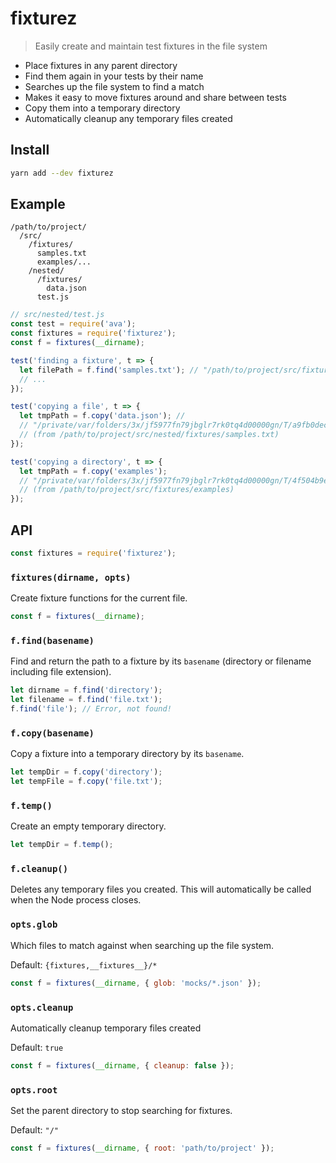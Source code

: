 # fixturez

> Easily create and maintain test fixtures in the file system

- Place fixtures in any parent directory
- Find them again in your tests by their name
- Searches up the file system to find a match
- Makes it easy to move fixtures around and share between tests
- Copy them into a temporary directory
- Automatically cleanup any temporary files created

## Install

```sh
yarn add --dev fixturez
```

## Example

```
/path/to/project/
  /src/
    /fixtures/
      samples.txt
      examples/...
    /nested/
      /fixtures/
        data.json
      test.js
```

```js
// src/nested/test.js
const test = require('ava');
const fixtures = require('fixturez');
const f = fixtures(__dirname);

test('finding a fixture', t => {
  let filePath = f.find('samples.txt'); // "/path/to/project/src/fixtures/samples.txt"
  // ...
});

test('copying a file', t => {
  let tmpPath = f.copy('data.json'); //
  // "/private/var/folders/3x/jf5977fn79jbglr7rk0tq4d00000gn/T/a9fb0decd08179eb6cf4691568aa2018/data.json"
  // (from /path/to/project/src/nested/fixtures/samples.txt)
});

test('copying a directory', t => {
  let tmpPath = f.copy('examples');
  // "/private/var/folders/3x/jf5977fn79jbglr7rk0tq4d00000gn/T/4f504b9edb5ba0e89451617bf9f971dd/examples"
  // (from /path/to/project/src/fixtures/examples)
});
```

## API

```js
const fixtures = require('fixturez');
```

### `fixtures(dirname, opts)`

Create fixture functions for the current file.

```js
const f = fixtures(__dirname);
```

### `f.find(basename)`

Find and return the path to a fixture by its `basename` (directory or filename
including file extension).

```js
let dirname = f.find('directory');
let filename = f.find('file.txt');
f.find('file'); // Error, not found!
```

### `f.copy(basename)`

Copy a fixture into a temporary directory by its `basename`.

```js
let tempDir = f.copy('directory');
let tempFile = f.copy('file.txt');
```

### `f.temp()`

Create an empty temporary directory.

```js
let tempDir = f.temp();
```

### `f.cleanup()`

Deletes any temporary files you created. This will automatically be called when
the Node process closes.

### `opts.glob`

Which files to match against when searching up the file system.

Default: `{fixtures,__fixtures__}/*`

```js
const f = fixtures(__dirname, { glob: 'mocks/*.json' });
```

### `opts.cleanup`

Automatically cleanup temporary files created

Default: `true`

```js
const f = fixtures(__dirname, { cleanup: false });
```

### `opts.root`

Set the parent directory to stop searching for fixtures.

Default: `"/"`

```js
const f = fixtures(__dirname, { root: 'path/to/project' });
```
